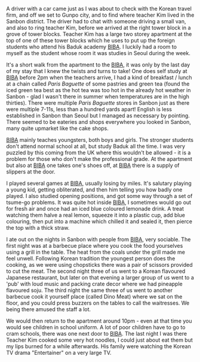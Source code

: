 A driver with a car came just as I was about to check with the Korean travel firm, and off
we set to Gunpo city, and to find where teacher Kim lived in the Sanbon district. The driver
had to chat with someone driving a small van, and also to ring teacher Kim, before we
arrived at the right tower block in a grove of tower blocks. Teacher Kim has a large two storey
apartment at the top of one of these tower blocks which he uses to put up the foreign students who
attend his Baduk academy [BIBA](http://www.bibabaduk.net/). I luckily had a room to myself as the
student whose room it was studies in Seoul during the week.

It's a short walk from the apartment to the [BIBA](http://www.bibabaduk.net/), it was only by the last day
of my stay that I knew the twists and turns to take! One does self study at [BIBA](http://www.bibabaduk.net/)
before 2pm when the teachers arrive, I had a kind of breakfast / lunch at a chain called
*Paris Baguette* of some pastries and green tea
(found the iced green tea best as the hot tea was too hot in the already hot weather in
Sanbon - glad I wasn't there in summer when temperatures are in the high thirties).
There were multiple *Paris Baguette* stores in Sanbon just as there were multiple 7-11s,
less than a hundred yards apart! English is less established in Sanbon than Seoul but
I managed as necessary by pointing. There seemed to be eateries and shops everywhere
you looked in Sanbon, many quite upmarket like the cake shops.

[BIBA](http://www.bibabaduk.net/) mainly teaches youngsters, both boys and girls. The stronger students don't attend
normal school at all, but study Baduk all the time. I was very puzzled by this coming
from the UK where this wouldn't be allowed - it is a problem for those who don't make
the professional grade. At the apartment but also at [BIBA](http://www.bibabaduk.net/) one takes one's shoes off,
at [BIBA](http://www.bibabaduk.net/) there is a supply of slippers at the door.

I played several games at [BIBA](http://www.bibabaduk.net/), usually losing by miles. It's salutary playing a
young kid, getting obliterated, and then him telling you how badly one played. I also
studied opening positions, and got some way through a set of tsume-go problems. It was
quite hot inside [BIBA](http://www.bibabaduk.net/), I sometimes would go out for fresh air and once had an iced
blue coloured lemonade drink. A treat watching them halve a real lemon, squeeze it
into a plastic cup, add blue colouring, then put into a machine which chilled it
and sealed it, then pierce the top with a thick straw.

I ate out on the nights in Sanbon with people from [BIBA](http://www.bibabaduk.net/), very sociable. The first night
was at a barbecue place where you cook the food yourselves using a grill in the table. The
heat from the coals under the grill made me feel unwell. Following Korean tradition the
youngest person does the cooking, as we were using chopsticks there was a pair of scissors
provided to cut the meat. The second night three of us went to a Korean flavoured Japanese
restaurant, but later on that evening a larger group of us went to a 'pub' with loud music
and packing crate decor where we had pineapple flavoured soju. The third night the same
three of us went to another barbecue cook it yourself place (called Dino Meat) where we
sat on the floor, and you could press buzzers on the tables to call the waitresses.
We being there amused the staff a lot.

We would then return to the apartment around 10pm - even at that time you would see
children in school uniform. A lot of poor children have to go to cram schools, there was one
next door to [BIBA](http://www.bibabaduk.net/). The last night I was there Teacher Kim cooked some very hot noodles, I could
just about eat them but my lips burned for a while afterwards. His family were watching the
Korean TV drama "Entertainer" on a very large TV.
